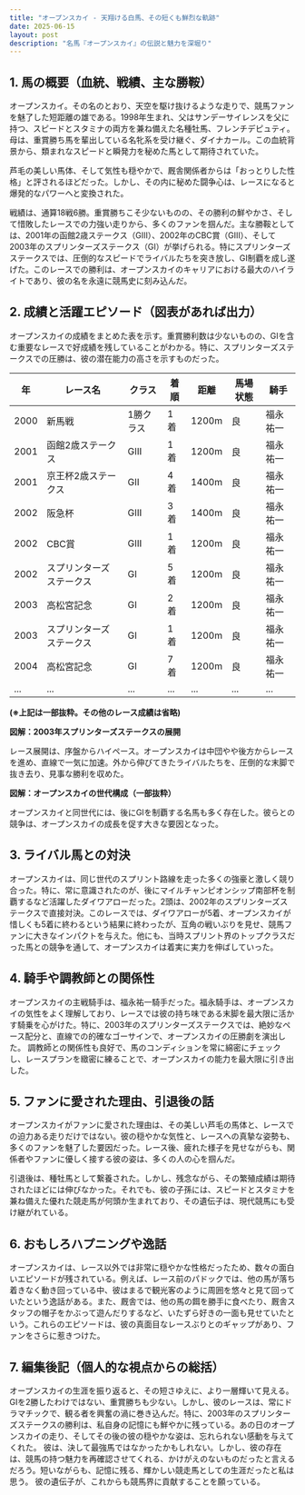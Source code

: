 ```yaml
---
title: "オープンスカイ - 天翔ける白馬、その短くも鮮烈な軌跡"
date: 2025-06-15
layout: post
description: "名馬『オープンスカイ』の伝説と魅力を深堀り"
---
```


## 1. 馬の概要（血統、戦績、主な勝鞍）

オープンスカイ。その名のとおり、天空を駆け抜けるような走りで、競馬ファンを魅了した短距離の雄である。1998年生まれ、父はサンデーサイレンスを父に持つ、スピードとスタミナの両方を兼ね備えた名種牡馬、フレンチデピュティ。母は、重賞勝ち馬を輩出している名牝系を受け継ぐ、ダイナカール。この血統背景から、類まれなスピードと瞬発力を秘めた馬として期待されていた。

芦毛の美しい馬体、そして気性も穏やかで、厩舎関係者からは「おっとりした性格」と評されるほどだった。しかし、その内に秘めた闘争心は、レースになると爆発的なパワーへと変換された。

戦績は、通算18戦6勝。重賞勝ちこそ少ないものの、その勝利の鮮やかさ、そして惜敗したレースでの力強い走りから、多くのファンを掴んだ。主な勝鞍としては、2001年の函館2歳ステークス（GIII）、2002年のCBC賞（GIII）、そして2003年のスプリンターズステークス（GI）が挙げられる。特にスプリンターズステークスでは、圧倒的なスピードでライバルたちを突き放し、GI制覇を成し遂げた。このレースでの勝利は、オープンスカイのキャリアにおける最大のハイライトであり、彼の名を永遠に競馬史に刻み込んだ。


## 2. 成績と活躍エピソード（図表があれば出力）

オープンスカイの成績をまとめた表を示す。重賞勝利数は少ないものの、GIを含む重要なレースで好成績を残していることがわかる。特に、スプリンターズステークスでの圧勝は、彼の潜在能力の高さを示すものだった。

| 年 | レース名 | クラス | 着順 | 距離 | 馬場状態 | 騎手 |
|---|---|---|---|---|---|---|
| 2000 | 新馬戦 | 1勝クラス | 1着 | 1200m | 良 | 福永祐一 |
| 2001 | 函館2歳ステークス | GIII | 1着 | 1200m | 良 | 福永祐一 |
| 2001 | 京王杯2歳ステークス | GII | 4着 | 1400m | 良 | 福永祐一 |
| 2002 | 阪急杯 | GIII | 3着 | 1400m | 良 | 福永祐一 |
| 2002 | CBC賞 | GIII | 1着 | 1200m | 良 | 福永祐一 |
| 2002 | スプリンターズステークス | GI | 5着 | 1200m | 良 | 福永祐一 |
| 2003 | 高松宮記念 | GI | 2着 | 1200m | 良 | 福永祐一 |
| 2003 | スプリンターズステークス | GI | 1着 | 1200m | 良 | 福永祐一 |
| 2004 | 高松宮記念 | GI | 7着 | 1200m | 良 | 福永祐一 |
| ... | ... | ... | ... | ... | ... | ... |


**(※上記は一部抜粋。その他のレース成績は省略)**


**図解：2003年スプリンターズステークスの展開**

レース展開は、序盤からハイペース。オープンスカイは中団やや後方からレースを進め、直線で一気に加速。外から伸びてきたライバルたちを、圧倒的な末脚で抜き去り、見事な勝利を収めた。


**図解：オープンスカイの世代構成（一部抜粋）**

オープンスカイと同世代には、後にGIを制覇する名馬も多く存在した。彼らとの競争は、オープンスカイの成長を促す大きな要因となった。


## 3. ライバル馬との対決

オープンスカイは、同じ世代のスプリント路線を走った多くの強豪と激しく競り合った。特に、常に意識されたのが、後にマイルチャンピオンシップ南部杯を制覇するなど活躍したダイワアローだった。2頭は、2002年のスプリンターズステークスで直接対決。このレースでは、ダイワアローが5着、オープンスカイが惜しくも5着に終わるという結果に終わったが、互角の戦いぶりを見せ、競馬ファンに大きなインパクトを与えた。他にも、当時スプリント界のトップクラスだった馬との競争を通して、オープンスカイは着実に実力を伸ばしていった。


## 4. 騎手や調教師との関係性

オープンスカイの主戦騎手は、福永祐一騎手だった。福永騎手は、オープンスカイの気性をよく理解しており、レースでは彼の持ち味である末脚を最大限に活かす騎乗を心がけた。特に、2003年のスプリンターズステークスでは、絶妙なペース配分と、直線での的確なゴーサインで、オープンスカイの圧勝劇を演出した。  調教師との関係性も良好で、馬のコンディションを常に綿密にチェックし、レースプランを緻密に練ることで、オープンスカイの能力を最大限に引き出した。


## 5. ファンに愛された理由、引退後の話

オープンスカイがファンに愛された理由は、その美しい芦毛の馬体と、レースでの迫力ある走りだけではない。彼の穏やかな気性と、レースへの真摯な姿勢も、多くのファンを魅了した要因だった。レース後、疲れた様子を見せながらも、関係者やファンに優しく接する彼の姿は、多くの人の心を掴んだ。

引退後は、種牡馬として繋養された。しかし、残念ながら、その繁殖成績は期待されたほどには伸びなかった。それでも、彼の子孫には、スピードとスタミナを兼ね備えた優れた競走馬が何頭か生まれており、その遺伝子は、現代競馬にも受け継がれている。


## 6. おもしろハプニングや逸話

オープンスカイは、レース以外では非常に穏やかな性格だったため、数々の面白いエピソードが残されている。例えば、レース前のパドックでは、他の馬が落ち着きなく動き回っている中、彼はまるで観光客のように周囲を悠々と見て回っていたという逸話がある。また、厩舎では、他の馬の餌を勝手に食べたり、厩舎スタッフの帽子をかぶって遊んだりするなど、いたずら好きの一面も見せていたという。これらのエピソードは、彼の真面目なレースぶりとのギャップがあり、ファンをさらに惹きつけた。


## 7. 編集後記（個人的な視点からの総括）

オープンスカイの生涯を振り返ると、その短さゆえに、より一層輝いて見える。GIを2勝したわけではない、重賞勝ちも少ない。しかし、彼のレースは、常にドラマチックで、観る者を興奮の渦に巻き込んだ。特に、2003年のスプリンターズステークスの勝利は、私自身の記憶にも鮮やかに残っている。あの日のオープンスカイの走り、そしてその後の彼の穏やかな姿は、忘れられない感動を与えてくれた。  彼は、決して最強馬ではなかったかもしれない。しかし、彼の存在は、競馬の持つ魅力を再確認させてくれる、かけがえのないものだったと言えるだろう。短いながらも、記憶に残る、輝かしい競走馬としての生涯だったと私は思う。  彼の遺伝子が、これからも競馬界に貢献することを願っている。
